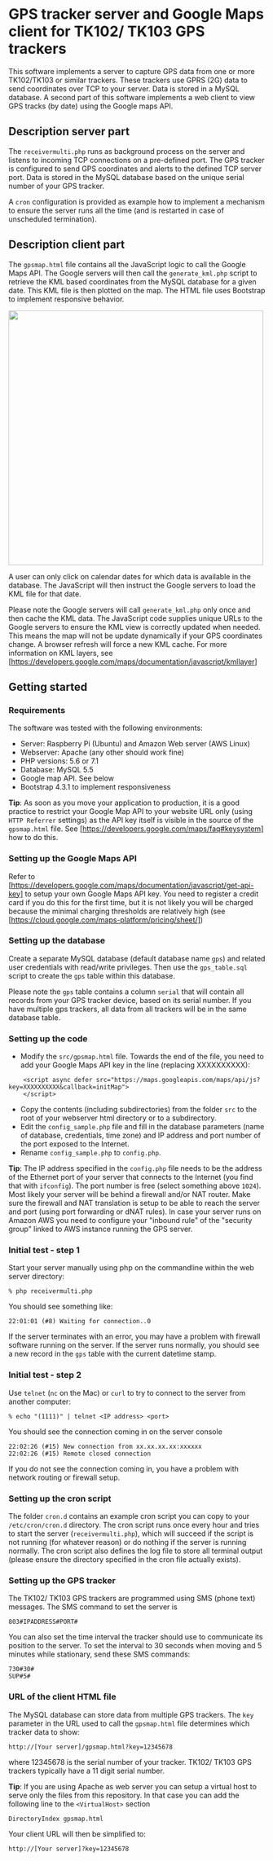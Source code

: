 # GPS tracker server and Google Maps client for TK102/ TK103 GPS trackers

This software implements a server to capture GPS data from one or more TK102/TK103 or similar trackers. These trackers use GPRS (2G) data to send coordinates over TCP to your server. Data is stored in a MySQL database. A second part of this software implements a web client to view GPS tracks (by date) using the Google maps API.

## Description server part

The ```receivermulti.php``` runs as background process on the server and listens to incoming TCP connections on a pre-defined port. The GPS tracker is configured to send GPS coordinates and alerts to the defined TCP server port. Data is stored in the MySQL database based on the unique serial number of your GPS tracker. 

A ```cron``` configuration is provided as example how to implement a mechanism to ensure the server runs all the time (and is restarted in case of unscheduled termination).

## Description client part

The ```gpsmap.html``` file contains all the JavaScript logic to call the Google Maps API. The Google servers will then call the ```generate_kml.php``` script to retrieve the KML based coordinates from the MySQL database for a given date. This KML file is then plotted on the map. The HTML file uses Bootstrap to implement responsive behavior.

<img src="https://github.com/bmellink/GPS_Tracker_Server/raw/master/WebsiteClientView.png" height="500">

A user can only click on calendar dates for which data is available in the database. The JavaScript will then instruct the Google servers to load the KML file for that date. 

Please note the Google servers will call ```generate_kml.php``` only once and then cache the KML data. The JavaScript code supplies unique URLs to the Google servers to ensure the KML view is correctly updated when needed. This means the map will not be update dynamically if your GPS coordinates change. A browser refresh will force a new KML cache. For more information on KML layers, see [https://developers.google.com/maps/documentation/javascript/kmllayer]

## Getting started

### Requirements
The software was tested with the following environments:
- Server: Raspberry Pi (Ubuntu) and Amazon Web server (AWS Linux)
- Webserver: Apache (any other should work fine)
- PHP versions: 5.6 or 7.1
- Database: MySQL 5.5
- Google map API. See below
- Bootstrap 4.3.1 to implement responsiveness

**Tip**: As soon as you move your application to production, it is a good practice to restrict your Google Map API to your website URL only (using ```HTTP Referrer``` settings) as the API key itself is visible in the source of the ```gpsmap.html``` file. See [https://developers.google.com/maps/faq#keysystem] how to do this.

### Setting up the Google Maps API

Refer to [https://developers.google.com/maps/documentation/javascript/get-api-key] to setup your own Google Maps API key. You need to register a credit card if you do this for the first time, but it is not likely you will be charged because the minimal charging thresholds are relatively high (see [https://cloud.google.com/maps-platform/pricing/sheet/])

### Setting up the database

Create a separate MySQL database (default database name ```gps```) and related user credentials with read/write privileges. Then use the ```gps_table.sql``` script to create the ```gps``` table within this database.

Please note the ```gps``` table contains a column ```serial``` that will contain all records from your GPS tracker device, based on its serial number. If you have multiple gps trackers, all data from all trackers will be in the same database table.

### Setting up the code

- Modify the ```src/gpsmap.html``` file. Towards the end of the file, you need to add your Google Maps API key in the line (replacing XXXXXXXXXX):
```
	<script async defer src="https://maps.googleapis.com/maps/api/js?key=XXXXXXXXXX&callback=initMap">
	</script>
```

- Copy the contents (including subdirectories) from the folder ```src``` to the root of your webserver html directory or to a subdirectory.
- Edit the ```config_sample.php``` file and fill in the database parameters (name of database, credentials, time zone) and IP address and port number of the port exposed to the Internet.
- Rename ```config_sample.php``` to ```config.php```.

**Tip**: The IP address specified in the ```config.php``` file needs to be the address of the Ethernet port of your server that connects to the Internet (you find that with ```ifconfig```). The port number is free (select something above ```1024```). Most likely your server will be behind a firewall and/or NAT router. Make sure the firewall and NAT translation is setup to be able to reach the server and port (using port forwarding or dNAT rules). In case your server runs on Amazon AWS you need to configure your "inbound rule" of the "security group" linked to AWS instance running the GPS server.

### Initial test - step 1

Start your server manually using php on the commandline within the web server directory:
```
% php receivermulti.php
```

You should see something like:
```
22:01:01 (#8) Waiting for connection..0
```
If the server terminates with an error, you may have a problem with firewall software running on the server. If the server runs normally, you should see a new record in the ```gps``` table with the current datetime stamp.

### Initial test - step 2

Use ```telnet``` (```nc``` on the Mac) or ```curl``` to try to connect to the server from another computer:
```
% echo "(1111)" | telnet <IP address> <port>
```

You should see the connection coming in on the server console
```
22:02:26 (#15) New connection from xx.xx.xx.xx:xxxxxx
22:02:26 (#15) Remote closed connection
```
If you do not see the connection coming in, you have a problem with network routing or firewall setup.

### Setting up the cron script

The folder ```cron.d``` contains an example cron script you can copy to your ```/etc/cron/cron.d``` directory. The cron script runs once every hour and tries to start the server (```receivermulti.php```), which will succeed if the script is not running (for whatever reason) or do nothing if the server is running normally. The cron script also defines the log file to store all terminal output (please ensure the directory specified in the cron file actually exists). 

### Setting up the GPS tracker

The TK102/ TK103 GPS trackers are programmed using SMS (phone text) messages. The SMS command to set the server is 
```
803#IPADDRESS#PORT#
```
You can also set the time interval the tracker should use to communicate its position to the server. To set the interval to 30 seconds when moving and 5 minutes while stationary, send these SMS commands:
```
730#30#
SUP#5#
```

### URL of the client HTML file

The MySQL database can store data from multiple GPS trackers. The ```key``` parameter in the URL used to call the ```gpsmap.html``` file determines which tracker data to show:
```
http://[Your server]/gpsmap.html?key=12345678
```
where 12345678 is the serial number of your tracker. TK102/ TK103 GPS trackers typically have a 11 digit serial number.

**Tip**: If you are using Apache as web server you can setup a virtual host to serve only the files from this repository. In that case you can add the following line to the ```<VirtualHost>``` section
```
DirectoryIndex gpsmap.html
```
Your client URL will then be simplified to:
```
http://[Your server]?key=12345678
```
